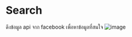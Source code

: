 # Search

ดึงข้อมูล api จาก facebook เพื่อหาข้อมูลที่สนใจ
![image](https://user-images.githubusercontent.com/57086365/190916245-0fd9f72a-def7-445f-814a-13182c75b0a6.png)

